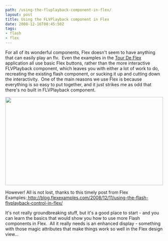 ```yaml
---
path: /using-the-flvplayback-component-in-flex/
layout: post
title: Using the FLVPlayback component in Flex
date: 2008-12-16T08:45:50Z
tags:
- flash
- flex
---
```


For all of its wonderful components, Flex doesn't seem to have anything that can easily play an flv.  Even the examples in the <a href="http://www.psyked.co.uk/adobe/flex/tour-de-flex.htm" target="_self">Tour De Flex</a> application all use basic Flex buttons, rather than the more interactive FLVPlayback component, which leaves you with either a lot of work to do, recreating the existing flash component, or sucking it up and cutting down the interactivity.  One of the main reasons we use Flex is because everything is so easy to put together, and it just strikes me as odd that there's no built in FLVPlayback component.

<img class="alignnone size-full wp-image-476" title="flvcomponent" src="http://uploads.psyked.co.uk/2008/12/flvcomponent.jpg" alt="" width="500" height="280" />

However! All is not lost, thanks to this timely post from Flex Examples:<a href="http://blog.flexexamples.com/2008/12/11/using-the-flash-flvplayback-control-in-flex/"><span style="color: #000000; text-decoration: none;"> </span></a><a href="http://blog.flexexamples.com/2008/12/11/using-the-flash-flvplayback-control-in-flex/">http://blog.flexexamples.com/2008/12/11/using-the-flash-flvplayback-control-in-flex/</a>

It's not really groundbreaking stuff, but it's a good place to start - and you can learn the basics that would show you how to use more Flash components in Flex.  All it really needs is an enhanced display - something with those magic attributes that make things work so well in the Flex design view...